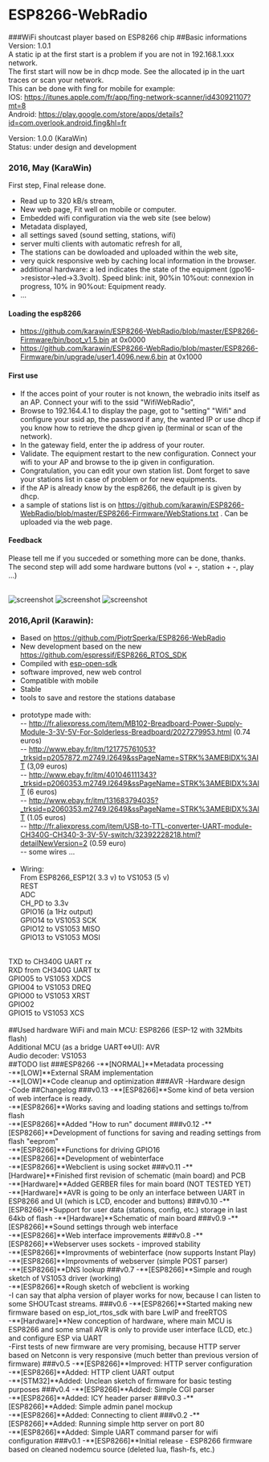 # **ESP8266-WebRadio** #
###WiFi shoutcast player based on ESP8266 chip
##Basic informations
Version: 1.0.1<br />
A static ip at the first start is a problem if you are not in 192.168.1.xxx network.<br />
The first start will now be in dhcp mode. See the allocated ip in the uart traces or scan your network.<br />
This can be done with fing for mobile for example: <br />
IOS: https://itunes.apple.com/fr/app/fing-network-scanner/id430921107?mt=8<br />
Android: https://play.google.com/store/apps/details?id=com.overlook.android.fing&hl=fr<br />

Version: 1.0.0 (KaraWin)<br />
Status: under design and development
### 2016, May (KaraWin)
First step, Final release done.
- Read up to 320 kB/s stream,
- New web page, Fit well on mobile or computer.
- Embedded wifi configuration via the web site (see below)
- Metadata displayed,
- all settings saved (sound setting, stations, wifi)
- server multi clients with automatic refresh for all,
- The stations can be dowloaded and uploaded within the web site,
- very quick responsive web by caching local information in the browser.
- additional hardware: a led indicates the state of the equipment (gpo16->resistor->led->3.3volt). Speed blink: init, 90%in 10%out: connexion in progress, 10% in 90%out: Equipment ready.
- ...

#### Loading the esp8266
- https://github.com/karawin/ESP8266-WebRadio/blob/master/ESP8266-Firmware/bin/boot_v1.5.bin at 0x0000
- https://github.com/karawin/ESP8266-WebRadio/blob/master/ESP8266-Firmware/bin/upgrade/user1.4096.new.6.bin at 0x1000

#### First use
- If the acces point of your router is not known, the webradio inits itself as an AP. Connect your wifi to the ssid "WifiWebRadio",  
- Browse to 192.164.4.1 to display the page, got to "setting" "Wifi" and configure your ssid ap, the password if any, the wanted IP or use dhcp if you know how to retrieve the dhcp given ip (terminal or scan of the network).
- In the gateway field, enter the ip address of your router.
- Validate. The equipment restart to the new configuration. Connect your wifi to your AP and browse to the ip given in configuration.
- Congratulation, you can edit your own station list. Dont forget to save your stations list in case of problem or for new equipments.
- if the AP is already know by the esp8266, the default ip is given by dhcp.
- a sample of stations list is on https://github.com/karawin/ESP8266-WebRadio/blob/master/ESP8266-Firmware/WebStations.txt . Can be uploaded via the web page.        

#### Feedback
Please tell me if you succeded or something more can be done, thanks.<br/>
The second step will add some hardware buttons (vol + -, station + -, play ...)<br/><br/>

<img src="https://github.com/karawin/ESP8266-WebRadio/blob/master/Images/webradio1mini.jpg" alt="screenshot" border=0> 
<img src="https://github.com/karawin/ESP8266-WebRadio/blob/master/Images/webradio2mini.jpg" alt="screenshot" border=0> 
<img src="https://github.com/karawin/ESP8266-WebRadio/blob/master/Images/webradio3mini.jpg" alt="screenshot" border=0> 



### 2016,April (Karawin):
- Based on https://github.com/PiotrSperka/ESP8266-WebRadio<br />
- New development based on the new https://github.com/espressif/ESP8266_RTOS_SDK<br />
- Compiled with [esp-open-sdk](https://github.com/pfalcon/esp-open-sdk)<br />
- software improved, new web control<br />
- Compatible with mobile<br />
- Stable<br />
- tools to save and restore the stations database<br /><br />
- prototype made with:<br />
-- http://fr.aliexpress.com/item/MB102-Breadboard-Power-Supply-Module-3-3V-5V-For-Solderless-Breadboard/2027279953.html (0.74 euros)<br />
-- http://www.ebay.fr/itm/121775761053?_trksid=p2057872.m2749.l2649&ssPageName=STRK%3AMEBIDX%3AIT  (3,09 euros)<br />
-- http://www.ebay.fr/itm/401046111343?_trksid=p2060353.m2749.l2649&ssPageName=STRK%3AMEBIDX%3AIT  (6 euros)<br />
-- http://www.ebay.fr/itm/131683794035?_trksid=p2060353.m2749.l2649&ssPageName=STRK%3AMEBIDX%3AIT  (1.05 euros)<br />
-- http://fr.aliexpress.com/item/USB-to-TTL-converter-UART-module-CH340G-CH340-3-3V-5V-switch/32392228218.html?detailNewVersion=2 (0.59 euro)<br />
-- some wires ...<br /><br />
- Wiring: <br />
From ESP8266_ESP12( 3.3 v) to VS1053 (5 v)<br />
REST<br />
ADC<br />
CH_PD to 3.3v<br />
GPIO16 (a 1Hz output)<br />
GPIO14 to VS1053 SCK<br />
GPIO12 to VS1053 MISO<br />
GPIO13 to VS1053 MOSI<br />
<br />
TXD to   CH340G UART rx<br />
RXD from CH340G UART tx<br />
GPIO05 to VS1053 XDCS<br />
GPIO04 to VS1053 DREQ<br />
GPIO00 to VS1053 XRST<br />
GPIO02<br />
GPIO15 to VS1053 XCS<br />
<br />
##Used hardware
WiFi and main MCU: ESP8266 (ESP-12 with 32Mbits flash)<br />
Additional MCU (as a bridge UART<=>UI): AVR<br />
Audio decoder: VS1053<br />
##TODO list
###ESP8266
-**[NORMAL]**Metadata processing<br />
-**[LOW]**External SRAM implementation<br />
-**[LOW]**Code cleanup and optimization
###AVR
-Hardware design<br />
-Code
##Changelog
###v0.13
-**[ESP8266]**Some kind of beta version of web interface is ready.<br />
-**[ESP8266]**Works saving and loading stations and settings to/from flash<br />
-**[ESP8266]**Added "How to run" document
###v0.12
-**[ESP8266]**Development of functions for saving and reading settings from flash "eeprom"<br />
-**[ESP8266]**Functions for driving GPIO16<br />
-**[ESP8266]**Development of webinterface<br />
-**[ESP8266]**Webclient is using socket
###v0.11
-**[Hardware]**Finished first revision of schematic (main board) and PCB<br />
-**[Hardware]**Added GERBER files for main board (NOT TESTED YET)<br />
-**[Hardware]**AVR is going to be only an interface between UART in ESP8266 and UI (which is LCD, encoder and buttons)
###v0.10
-**[ESP8266]**Support for user data (stations, config, etc.) storage in last 64kb of flash
-**[Hardware]**Schematic of main board
###v0.9
-**[ESP8266]**Sound settings through web interface<br />
-**[ESP8266]**Web interface improvements
###v0.8
-**[ESP8266]**Webserver uses sockets - improved stability<br />
-**[ESP8266]**Improvments of webinterface (now supports Instant Play)<br />
-**[ESP8266]**Improvments of webserver (simple POST parser)<br />
-**[ESP8266]**DNS lookup
###v0.7
-**[ESP8266]**Simple and rough sketch of VS1053 driver (working)<br />
-**[ESP8266]**Rough sketch of webclient is working<br />
-I can say that alpha version of player works for now, because I can listen to some SHOUTcast streams.
###v0.6
-**[ESP8266]**Started making new firmware based on esp_iot_rtos_sdk with bare LwIP and freeRTOS<br />
-**[Hardware]**New conception of hardware, where main MCU is ESP8266 and some small AVR is only to provide user interface (LCD, etc.) and configure ESP via UART<br />
-First tests of new firmware are very promising, because HTTP server based on Netconn is very responsive (much better than previous version of firmware)
###v0.5
-**[ESP8266]**Improved: HTTP server configuration<br />
-**[ESP8266]**Added: HTTP client UART output<br />
-**[STM32]**Added: Unclean sketch of firmware for basic testing purposes
###v0.4
-**[ESP8266]**Added: Simple CGI parser<br />
-**[ESP8266]**Added: ICY header parser
###v0.3
-**[ESP8266]**Added: Simple admin panel mockup<br />
-**[ESP8266]**Added: Connecting to client
###v0.2
-**[ESP8266]**Added: Running simple http server on port 80<br />
-**[ESP8266]**Added: Simple UART command parser for wifi configuration
###v0.1
-**[ESP8266]**Initial release - ESP8266 firmware based on cleaned nodemcu source (deleted lua, flash-fs, etc.)
